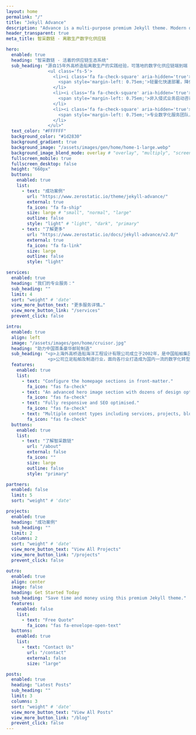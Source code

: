 ```yaml
---
layout: home
permalink: "/"
title: "Jekyll Advance"
description: "Advance is a multi-purpose premium Jekyll theme. Modern design, clean code and highly configurable."
header_transparent: true
meta_title: 智采数链 - 离散生产数字化供应链

hero:
  enabled: true
  heading: "智采数链 - 活着的供应链生态系统"
  sub_heading: "源自15年外高桥造船离散生产的实践经验，可落地的数字化供应链端到端 SaaS 解决方案。
                <ul class='fs-5'>
                  <li><i class='fa fa-check-square' aria-hidden='true'></i>
                    <span style='margin-left: 0.75em;'>轻量化快速部署，降低信息化重资产投入</span>
                  </li>
                  <li><i class='fa fa-check-square' aria-hidden='true'></i>
                    <span style='margin-left: 0.75em;'>非入侵式业务启动咨询，尊重既定生产关系</span>
                  </li>
                  <li><i class='fa fa-check-square' aria-hidden='true'></i>
                    <span style='margin-left: 0.75em;'>专业数字化服务团队，让 toB 系统发挥真实效用</span>
                  </li>
                </ul>"
  text_color: "#FFFFFF"
  background_color: "#1d2830"
  background_gradient: true
  background_image: "/assets/images/gen/home/home-1-large.webp"
  background_image_blend_mode: overlay # "overlay", "multiply", "screen"
  fullscreen_mobile: true
  fullscreen_desktop: false
  height: "660px"
  buttons:
    enabled: true
    list:
      - text: "成功案例"
        url: "https://www.zerostatic.io/theme/jekyll-advance/"
        external: true
        fa_icon: "fa fa-ship"
        size: large # "small", "normal", "large"
        outline: false
        style: "light" # "light", "dark", "primary"
      - text: "了解更多"
        url: "https://www.zerostatic.io/docs/jekyll-advance/v2.0/"
        external: true
        fa_icon: "fa fa-link"
        size: large
        outline: false
        style: "light"

services:
  enabled: true
  heading: "我们的专业服务："
  sub_heading: ""
  limit: 4
  sort: "weight" # 'date'
  view_more_button_text: "更多服务详情…"
  view_more_button_link: "/services"
  prevent_click: false

intro:
  enabled: true
  align: left
  image: "/assets/images/gen/home/cruisor.jpg"
  heading: "助力中国首条豪华邮轮制造"
  sub_heading: "<p>上海外⾼桥造船海洋⼯程设计有限公司成⽴于2002年，是中国船舶集团旗下上海外⾼桥造船有限公司专业从事信息化的控股⼦公司。</p>
                <p>公司⽴⾜船舶及制造⾏业，⾯向各⾏业打造成为国内⼀流的数字化转型服务商，产品与服务业绩遍及造船、医疗、零售、⾦融等多个⾏业，在企业信息化、智能制造和⼯业互联⽹领域占有领先优势。</p>"
  features:
    enabled: true
    list:
      - text: "Configure the homepage sections in front-matter."
        fa_icon: "fas fa-check"
      - text: "An advanced hero image section with dozens of design options."
        fa_icon: "fas fa-check"
      - text: "Fully responsive and SEO optimised."
        fa_icon: "fas fa-check"
      - text: "Multiple content types including services, projects, blog and more."
        fa_icon: "fas fa-check"
  buttons:
    enabled: true
    list:
      - text: "了解智采数链"
        url: "/about"
        external: false
        fa_icon: ""
        size: large
        outline: false
        style: "primary"

partners:
  enabled: false
  limit: 5
  sort: "weight" # 'date'

projects:
  enabled: true
  heading: "成功案例"
  sub_heading: ""
  limit: 2
  columns: 2
  sort: "weight" # 'date'
  view_more_button_text: "View All Projects"
  view_more_button_link: "/projects"
  prevent_click: false

outro:
  enabled: true
  align: center
  image: false
  heading: Get Started Today
  sub_heading: "Save time and money using this premium Jekyll theme."
  features:
    enabled: false
    list:
      - text: "Free Quote"
        fa_icon: "fas fa-envelope-open-text"
  buttons:
    enabled: true
    list:
      - text: "Contact Us"
        url: "/contact"
        external: false
        size: "large"

posts:
  enabled: true
  heading: "Latest Posts"
  sub_heading: ""
  limit: 3
  columns: 3
  sort: "weight" # 'date'
  view_more_button_text: "View All Posts"
  view_more_button_link: "/blog"
  prevent_click: false
---
```

